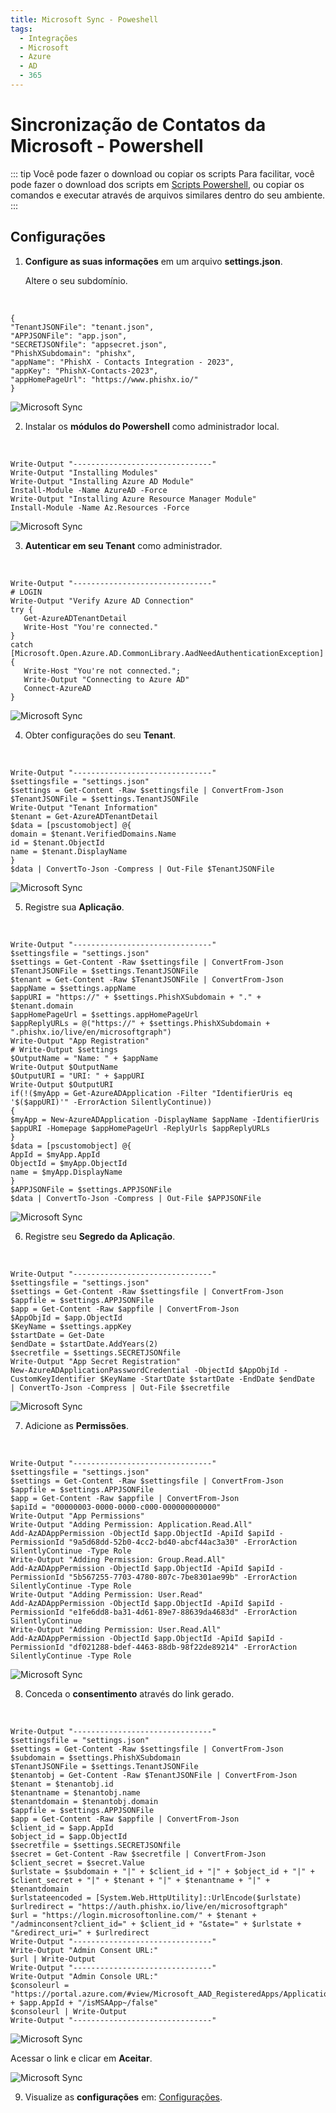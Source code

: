 ```yaml
---
title: Microsoft Sync - Poweshell
tags:
  - Integrações
  - Microsoft
  - Azure
  - AD
  - 365
---
```


# Sincronização de Contatos da Microsoft - Powershell

::: tip Você pode fazer o download ou copiar os scripts
Para facilitar, você pode fazer o download dos scripts em [Scripts Powershell](https://cdn.phishx.io/phishx-docs/microsoft_sync.zip), ou copiar os comandos e executar através de arquivos similares dentro do seu ambiente.
:::

## Configurações

1. **Configure as suas informações** em um arquivo **settings.json**.

   Altere o seu subdomínio.

<br>

```
{
"TenantJSONFile": "tenant.json",
"APPJSONFile": "app.json",
"SECRETJSONfile": "appsecret.json",
"PhishXSubdomain": "phishx",
"appName": "PhishX - Contacts Integration - 2023",
"appKey": "PhishX-Contacts-2023",
"appHomePageUrl": "https://www.phishx.io/"
}
```

![Microsoft Sync](https://cdn.phishx.io/phishx-docs/images/microsoft_sync_000.png)

2. Instalar os **módulos do Powershell** como administrador local.

<br>

```
Write-Output "-------------------------------"
Write-Output "Installing Modules"
Write-Output "Installing Azure AD Module"
Install-Module -Name AzureAD -Force
Write-Output "Installing Azure Resource Manager Module"
Install-Module -Name Az.Resources -Force
```

![Microsoft Sync](https://cdn.phishx.io/phishx-docs/images/microsoft_sync_001.png)

3. **Autenticar em seu Tenant** como administrador.

<br>

```
Write-Output "-------------------------------"
# LOGIN
Write-Output "Verify Azure AD Connection"
try {
   Get-AzureADTenantDetail
   Write-Host "You're connected."
}
catch [Microsoft.Open.Azure.AD.CommonLibrary.AadNeedAuthenticationException]
{
   Write-Host "You're not connected.";
   Write-Output "Connecting to Azure AD"
   Connect-AzureAD
}
```

![Microsoft Sync](https://cdn.phishx.io/phishx-docs/images/microsoft_sync_002.png)

4. Obter configurações do seu **Tenant**.

<br>

```
Write-Output "-------------------------------"
$settingsfile = "settings.json"
$settings = Get-Content -Raw $settingsfile | ConvertFrom-Json
$TenantJSONFile = $settings.TenantJSONFile
Write-Output "Tenant Information"
$tenant = Get-AzureADTenantDetail
$data = [pscustomobject] @{
domain = $tenant.VerifiedDomains.Name
id = $tenant.ObjectId
name = $tenant.DisplayName
}
$data | ConvertTo-Json -Compress | Out-File $TenantJSONFile
```

![Microsoft Sync](https://cdn.phishx.io/phishx-docs/images/microsoft_sync_003.png)

5. Registre sua **Aplicação**.

<br>

```
Write-Output "-------------------------------"
$settingsfile = "settings.json"
$settings = Get-Content -Raw $settingsfile | ConvertFrom-Json
$TenantJSONFile = $settings.TenantJSONFile
$tenant = Get-Content -Raw $TenantJSONFile | ConvertFrom-Json
$appName = $settings.appName
$appURI = "https://" + $settings.PhishXSubdomain + "." + $tenant.domain
$appHomePageUrl = $settings.appHomePageUrl
$appReplyURLs = @("https://" + $settings.PhishXSubdomain + ".phishx.io/live/en/microsoftgraph")
Write-Output "App Registration"
# Write-Output $settings
$OutputName = "Name: " + $appName
Write-Output $OutputName
$OutputURI = "URI: " + $appURI
Write-Output $OutputURI
if(!($myApp = Get-AzureADApplication -Filter "IdentifierUris eq '$($appURI)'" -ErrorAction SilentlyContinue))
{
$myApp = New-AzureADApplication -DisplayName $appName -IdentifierUris $appURI -Homepage $appHomePageUrl -ReplyUrls $appReplyURLs
}
$data = [pscustomobject] @{
AppId = $myApp.AppId
ObjectId = $myApp.ObjectId
name = $myApp.DisplayName
}
$APPJSONFile = $settings.APPJSONFile
$data | ConvertTo-Json -Compress | Out-File $APPJSONFile
```

![Microsoft Sync](https://cdn.phishx.io/phishx-docs/images/microsoft_sync_004.png)

6. Registre seu **Segredo da Aplicação**.

<br>

```
Write-Output "-------------------------------"
$settingsfile = "settings.json"
$settings = Get-Content -Raw $settingsfile | ConvertFrom-Json
$appfile = $settings.APPJSONFile
$app = Get-Content -Raw $appfile | ConvertFrom-Json
$AppObjId = $app.ObjectId
$KeyName = $settings.appKey
$startDate = Get-Date
$endDate = $startDate.AddYears(2)
$secretfile = $settings.SECRETJSONfile
Write-Output "App Secret Registration"
New-AzureADApplicationPasswordCredential -ObjectId $AppObjId -CustomKeyIdentifier $KeyName -StartDate $startDate -EndDate $endDate  | ConvertTo-Json -Compress | Out-File $secretfile
```

![Microsoft Sync](https://cdn.phishx.io/phishx-docs/images/microsoft_sync_005.png)

7. Adicione as **Permissões**.

<br>

```
Write-Output "-------------------------------"
$settingsfile = "settings.json"
$settings = Get-Content -Raw $settingsfile | ConvertFrom-Json
$appfile = $settings.APPJSONFile
$app = Get-Content -Raw $appfile | ConvertFrom-Json
$apiId = "00000003-0000-0000-c000-000000000000"
Write-Output "App Permissions"
Write-Output "Adding Permission: Application.Read.All"
Add-AzADAppPermission -ObjectId $app.ObjectId -ApiId $apiId -PermissionId "9a5d68dd-52b0-4cc2-bd40-abcf44ac3a30" -ErrorAction SilentlyContinue -Type Role
Write-Output "Adding Permission: Group.Read.All"
Add-AzADAppPermission -ObjectId $app.ObjectId -ApiId $apiId -PermissionId "5b567255-7703-4780-807c-7be8301ae99b" -ErrorAction SilentlyContinue -Type Role
Write-Output "Adding Permission: User.Read"
Add-AzADAppPermission -ObjectId $app.ObjectId -ApiId $apiId -PermissionId "e1fe6dd8-ba31-4d61-89e7-88639da4683d" -ErrorAction SilentlyContinue
Write-Output "Adding Permission: User.Read.All"
Add-AzADAppPermission -ObjectId $app.ObjectId -ApiId $apiId -PermissionId "df021288-bdef-4463-88db-98f22de89214" -ErrorAction SilentlyContinue -Type Role
```

![Microsoft Sync](https://cdn.phishx.io/phishx-docs/images/microsoft_sync_006.png)

8. Conceda o **consentimento** através do link gerado.

<br>

```
Write-Output "-------------------------------"
$settingsfile = "settings.json"
$settings = Get-Content -Raw $settingsfile | ConvertFrom-Json
$subdomain = $settings.PhishXSubdomain
$TenantJSONFile = $settings.TenantJSONFile
$tenantobj = Get-Content -Raw $TenantJSONFile | ConvertFrom-Json
$tenant = $tenantobj.id
$tenantname = $tenantobj.name
$tenantdomain = $tenantobj.domain
$appfile = $settings.APPJSONFile
$app = Get-Content -Raw $appfile | ConvertFrom-Json
$client_id = $app.AppId
$object_id = $app.ObjectId
$secretfile = $settings.SECRETJSONfile
$secret = Get-Content -Raw $secretfile | ConvertFrom-Json
$client_secret = $secret.Value
$urlstate = $subdomain + "|" + $client_id + "|" + $object_id + "|" + $client_secret + "|" + $tenant + "|" + $tenantname + "|" + $tenantdomain
$urlstateencoded = [System.Web.HttpUtility]::UrlEncode($urlstate)
$urlredirect = "https://auth.phishx.io/live/en/microsoftgraph"
$url = "https://login.microsoftonline.com/" + $tenant + "/adminconsent?client_id=" + $client_id + "&state=" + $urlstate + "&redirect_uri=" + $urlredirect
Write-Output "-------------------------------"
Write-Output "Admin Consent URL:"
$url | Write-Output
Write-Output "-------------------------------"
Write-Output "Admin Console URL:"
$consoleurl = "https://portal.azure.com/#view/Microsoft_AAD_RegisteredApps/ApplicationMenuBlade/~/Overview/appId/" + $app.AppId + "/isMSAApp~/false"
$consoleurl | Write-Output
Write-Output "-------------------------------"
```

![Microsoft Sync](https://cdn.phishx.io/phishx-docs/images/microsoft_sync_007.png)

Acessar o link e clicar em **Aceitar**.

![Microsoft Sync](https://cdn.phishx.io/phishx-docs/images/microsoft_sync_008.png)

9. Visualize as **configurações** em: [Configurações](settings).

